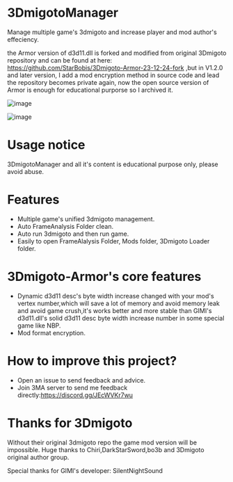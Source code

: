 # 3DmigotoManager
Manage multiple game's 3dmigoto and increase player and mod author's effeciency.

the Armor version of d3d11.dll is forked and modified from original 3Dmigoto repository and can be found at here: https://github.com/StarBobis/3Dmigoto-Armor-23-12-24-fork ,but in V1.2.0 and later version, I add a mod encryption method in source code and lead the repository becomes private again, 
now the open source version of Armor is enough for educational purporse so I archived it.

![image](https://github.com/StarBobis/3DmigotoManager/assets/151726114/c6727f63-f81d-4014-9a2a-15e8e240d13c)

![image](https://github.com/StarBobis/3DmigotoManager/assets/151726114/c573fc67-d78a-44b8-a534-984255e38f5f)

# Usage notice
3DmigotoManager and all it's content is educational purpose only, please avoid abuse.

# Features
- Multiple game's unified 3dmigoto management.
- Auto FrameAnalysis Folder clean.
- Auto run 3dmigoto and then run game.
- Easily to open FrameAlalysis Folder, Mods folder, 3Dmigoto Loader folder.

# 3Dmigoto-Armor's core features
- Dynamic d3d11 desc's byte width increase changed with your mod's vertex number,which will save a lot of memory and avoid memory leak and avoid game crush,it's works better and more stable than GIMI's d3d11.dll's solid d3d11 desc byte width increase number in some special game like NBP.
- Mod format encryption.

# How to improve this project?
- Open an issue to send feedback and advice.
- Join 3MA server to send me feedback directly:https://discord.gg/JEcWVKr7wu

# Thanks for 3Dmigoto
Without their original 3dmigoto repo the game mod version will be impossible. Huge thanks to Chiri,DarkStarSword,bo3b and 3Dmigoto original author group.

Special thanks for GIMI's developer: SilentNightSound

